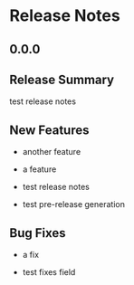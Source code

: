 # Release Notes

## 0.0.0

## Release Summary

<!-- releasenotes/notes/test-ed852f25b491aefc.yaml @ b'fb84c40d340809dae4d638c98b100cd1b8c897d2' -->
test release notes

## New Features

<!-- releasenotes/notes/baz-b497459cec12cacb.yaml @ b'fb84c40d340809dae4d638c98b100cd1b8c897d2' -->
* another feature

<!-- releasenotes/notes/foo-0c0842e36cb1c4d6.yaml @ b'fb84c40d340809dae4d638c98b100cd1b8c897d2' -->
* a feature

<!-- releasenotes/notes/test-ed852f25b491aefc.yaml @ b'fb84c40d340809dae4d638c98b100cd1b8c897d2' -->
* test release notes

<!-- releasenotes/notes/test-ed852f25b491aefc.yaml @ b'fb84c40d340809dae4d638c98b100cd1b8c897d2' -->
* test pre-release generation

## Bug Fixes

<!-- releasenotes/notes/bar-b6d8be8126d5a8bd.yaml @ b'fb84c40d340809dae4d638c98b100cd1b8c897d2' -->
* a fix

<!-- releasenotes/notes/test-ed852f25b491aefc.yaml @ b'fb84c40d340809dae4d638c98b100cd1b8c897d2' -->
* test fixes field

